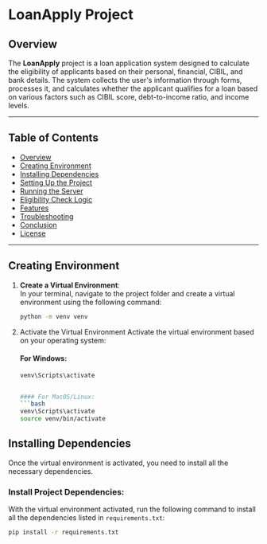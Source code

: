 # LoanApply Project

## Overview

The **LoanApply** project is a loan application system designed to calculate the eligibility of applicants based on their personal, financial, CIBIL, and bank details. The system collects the user's information through forms, processes it, and calculates whether the applicant qualifies for a loan based on various factors such as CIBIL score, debt-to-income ratio, and income levels.

---

## Table of Contents

- [Overview](#overview)
- [Creating Environment](#creating-environment)
- [Installing Dependencies](#installing-dependencies)
- [Setting Up the Project](#setting-up-the-project)
- [Running the Server](#running-the-server)
- [Eligibility Check Logic](#eligibility-check-logic)
- [Features](#features)
- [Troubleshooting](#troubleshooting)
- [Conclusion](#conclusion)
- [License](#license)

---

## Creating Environment

1. **Create a Virtual Environment**:  
   In your terminal, navigate to the project folder and create a virtual environment using the following command:

   ```bash
   python -m venv venv

2. Activate the Virtual Environment
    Activate the virtual environment based on your operating system:
    
    #### For Windows:
    ```bash
    venv\Scripts\activate

    
    #### For MacOS/Linux:
    ```bash
    venv\Scripts\activate
    source venv/bin/activate

## Installing Dependencies

Once the virtual environment is activated, you need to install all the necessary dependencies.

### Install Project Dependencies:
With the virtual environment activated, run the following command to install all the dependencies listed in `requirements.txt`:

```bash
pip install -r requirements.txt

